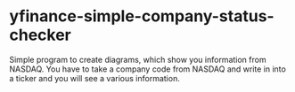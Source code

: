 # yfinance-simple-company-status-checker
Simple program to create diagrams, which show you information from NASDAQ. You have to take a company code from NASDAQ and write in into a ticker and you will see a various information.
